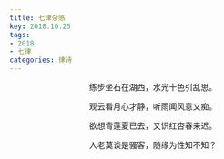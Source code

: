 ```yaml
---
title: 七律杂感
key: 2018.10.25
tags: 
- 2018
- 七律
categories: 律诗
---
```


<p align="center">练步坐石在湖西，水光十色引乱思。
</p>
<p align="center">观云看月心才静，听雨闻风意又痴。
</p>
<p align="center">欲想青莲夏已去，又识红杏春来迟。
</p>
<p align="center">人老莫谈是骚客，随缘为性知不知？
</p>
